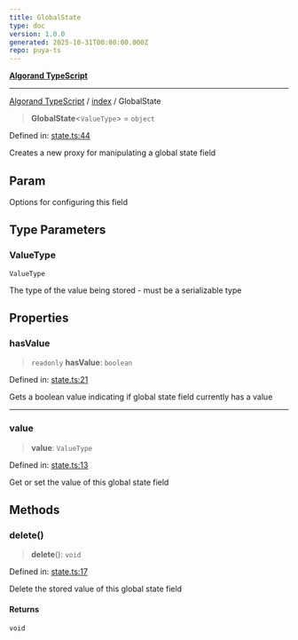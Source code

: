 ```yaml
---
title: GlobalState
type: doc
version: 1.0.0
generated: 2025-10-31T00:00:00.000Z
repo: puya-ts
---
```


[**Algorand TypeScript**](/reference/algorand-typescript/api/readme/)

---

[Algorand TypeScript](docs/_md/modules) / [index](docs/_md/index/README) / GlobalState

> **GlobalState**\<`ValueType`\> = `object`

Defined in: [state.ts:44](https://github.com/algorandfoundation/puya-ts/blob/main/packages/algo-ts/src/state.ts#L44)

Creates a new proxy for manipulating a global state field

## Param

Options for configuring this field

## Type Parameters

### ValueType

`ValueType`

The type of the value being stored - must be a serializable type

## Properties

### hasValue

> `readonly` **hasValue**: `boolean`

Defined in: [state.ts:21](https://github.com/algorandfoundation/puya-ts/blob/main/packages/algo-ts/src/state.ts#L21)

Gets a boolean value indicating if global state field currently has a value

---

### value

> **value**: `ValueType`

Defined in: [state.ts:13](https://github.com/algorandfoundation/puya-ts/blob/main/packages/algo-ts/src/state.ts#L13)

Get or set the value of this global state field

## Methods

### delete()

> **delete**(): `void`

Defined in: [state.ts:17](https://github.com/algorandfoundation/puya-ts/blob/main/packages/algo-ts/src/state.ts#L17)

Delete the stored value of this global state field

#### Returns

`void`
